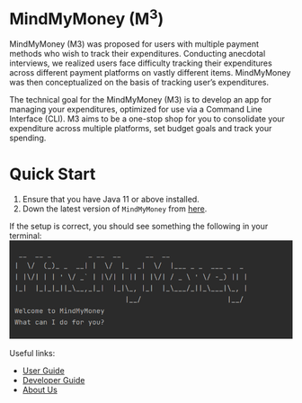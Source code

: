 # MindMyMoney (M<sup>3</sup>)

MindMyMoney (M3) was proposed for users with multiple payment methods who wish to track their expenditures. Conducting
anecdotal interviews, we realized users face difficulty tracking their expenditures across different payment platforms 
on vastly different items. MindMyMoney was then conceptualized on the basis of tracking user’s expenditures.<br>

The technical goal for the MindMyMoney (M3) is to develop an app for managing your expenditures, optimized for use via
a Command Line Interface (CLI). M3 aims to be a one-stop shop for you to consolidate your expenditure across multiple 
platforms, set budget goals and track your spending.


# Quick Start

1. Ensure that you have Java 11 or above installed.
2. Down the latest version of `MindMyMoney` from [here](https://github.com/AY2122S2-CS2113T-T10-4/tp).

If the setup is correct, you should see something the following in your terminal:
![start screenshot](./images/start.PNG)<br>

Useful links:
* [User Guide](UserGuide.md)
* [Developer Guide](DeveloperGuide.md)
* [About Us](AboutUs.md)
